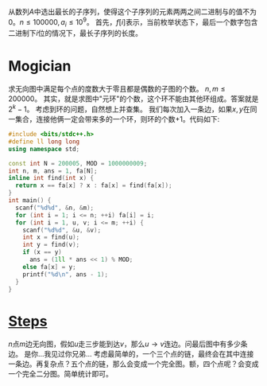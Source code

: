 从数列$A$中选出最长的子序列，使得这个子序列的元素两两之间二进制与的值不为0。$n \le 100000, a_i \le 10^9$。
首先，$f[i]$表示，当前枚举状态下，最后一个数字包含二进制下$i$位的情况下，最长子序列的长度。

# Mogician
求无向图中满足每个点的度数大于零且都是偶数的子图的个数。
$n, m \le 200000$。
其实，就是求图中"元环"的个数，这个环不能由其他环组成。答案就是$2^k - 1$。
考虑到环的问题，自然想上并查集。
我们每次加入一条边，如果$x, y$在同一集合，连接他俩一定会带来多的一个环，则环的个数$+1$。代码如下:

```cpp
#include <bits/stdc++.h>
#define ll long long
using namespace std;

const int N = 200005, MOD = 1000000009;
int n, m, ans = 1, fa[N];
inline int find(int x) {
  return x == fa[x] ? x : fa[x] = find(fa[x]);
}
int main() {
  scanf("%d%d", &n, &m);
  for (int i = 1; i <= n; ++i) fa[i] = i;
  for (int i = 1, u, v; i <= m; ++i) {
    scanf("%d%d", &u, &v);
    int x = find(u);
    int y = find(v);
    if (x == y)
      ans = (1ll * ans << 1) % MOD;
    else fa[x] = y;
    printf("%d\n", ans - 1);
  }
}
```

# [Steps](https://code-festival-2017-qualb.contest.atcoder.jp/tasks/code_festival_2017_qualb_c?tdsourcetag=s_pctim_aiomsg)
$n$点$m$边无向图，假如$u$走三步能到达$v$，那么$u \rightarrow v$连边。问最后图中有多少条边。
是你...我见过你兄弟...
考虑最简单的，一个三个点的链，最终会在其中连接一条边。再复杂点？五个点的链，那么会变成一个完全图。额，四个点呢？会变成一个完全二分图。简单统计即可。